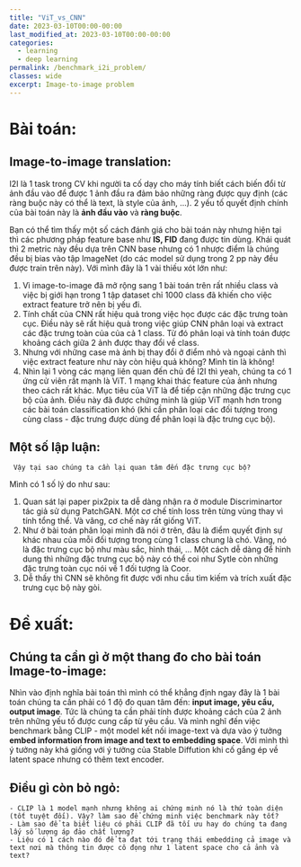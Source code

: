 ```yaml
---
title: "ViT_vs_CNN"
date: 2023-03-10T00:00-00:00
last_modified_at: 2023-03-10T00:00-00:00
categories:
  - learning
  - deep learning
permalink: /benchmark_i2i_problem/
classes: wide
excerpt: Image-to-image problem
---
```

# Bài toán:
  ## Image-to-image translation:
I2I là 1 task trong CV khi người ta cố dạy cho máy tính biết cách biến đổi từ ảnh đầu vào để được 1 ảnh đầu ra đảm bảo những ràng được quy định (các ràng buộc này có thể là text, là style của ảnh, ...). 2 yếu tố quyết định chính của bài toán này là **ảnh đầu vào** và **ràng buộc**. 

Bạn có thể tìm thấy một số cách đánh giá cho bài toán này nhưng hiện tại thì các phương pháp feature base như **IS, FID** đang được tin dùng. Khái quát thì 2 metric này đều dựa trên CNN base nhưng có 1 nhược điểm là chúng đều bị bias vào tập ImageNet (do các model sử dụng trong 2 pp này đều được train trên này). Với mình đây là 1 vài thiếu xót lớn như:
1. Vì image-to-image đã mở rộng sang 1 bài toán trên rất nhiều class và việc bị giới hạn trong 1 tập dataset chỉ 1000 class đã khiến cho việc extract feature trở nên bị yếu đi. 
2. Tính chất của CNN rất hiệu quả trong việc học được các đặc trưng toàn cục. Điều này sẽ rất hiệu quả trong việc giúp CNN phân loại và extract các đặc trưng toàn của của cả 1 class. Từ đó phân loại và tính toán được khoảng cách giữa 2 ảnh được thay đổi về class. 
3. Nhưng với những case mà ảnh bị thay đổi ở điểm nhỏ và ngoại cảnh thì việc extract feature như này còn hiệu quả không? Mình tin là không!
4. Nhìn lại 1 vòng các mạng liên quan đến chủ đề I2I thì yeah, chúng ta có 1 ứng cử viên rất mạnh là ViT. 1 mạng khai thác feature của ảnh nhưng theo cách rất khác. Mục tiêu của ViT là để tiếp cận những đặc trưng cục bộ của ảnh. Điều này đã được chứng minh là giúp ViT mạnh hơn trong các bài toán classification khó (khi cần phân loại các đối tượng trong cùng class - đặc trưng được dùng để phân loại là đặc trưng cục bộ).
  ## Một số lập luận:
     Vậy tại sao chúng ta cần lại quan tâm đến đặc trưng cục bộ?
Mình có 1 số lý do như sau:
1. Quan sát lại paper pix2pix ta dễ dàng nhận ra ở module Discriminartor tác giả sử dụng PatchGAN. Một cơ chế tính loss trên từng vùng thay vì tính tổng thể. Và vâng, cơ chế này rất giống ViT.
2. Như ở bài toán phân loại mình đã nói ở trên, đâu là điểm quyết định sự khác nhau của mỗi đối tượng trong cùng 1 class chung là chó. Vâng, nó là đặc trưng cục bộ như màu sắc, hình thái, ... Một cách dễ dàng để hình dung thì những đặc trưng cục bộ này có thể coi như Sytle còn những đặc trưng toàn cục nói về 1 đối tượng là Coor. 
3. Dễ thấy thì CNN sẽ không fit được với nhu cầu tìm kiếm và trích xuất đặc trưng cục bộ này gòi. 
# Đề xuất:
  ## Chúng ta cần gì ở một thang đo cho bài toán Image-to-image:
  Nhìn vào định nghĩa bài toán thì mình có thể khẳng định ngay đây là 1 bài toán chúng ta cần phải có 1 độ đo quan tâm đến: **input image, yêu cầu, output image**. Tức là chúng ta cần phải tính được khoảng cách của 2 ảnh trên những yếu tố được cung cấp từ yêu cầu. Và mình nghĩ đến việc benchmark bằng CLIP - một model kết nối image-text và dựa vào ý tưởng **embed information from image and text to embedding space**. Với mình thì ý tưởng này khá giống với ý tưởng của Stable Diffution khi cố gắng ép về latent space nhưng có thêm text encoder. 
  ## Điều gì còn bỏ ngỏ:
    - CLIP là 1 model mạnh nhưng không ai chứng minh nó là thứ toàn diện (tốt tuyệt đối). Vậy? làm sao để chứng minh việc benchmark này tốt? 
    - Làm sao để ta biết liệu có phải CLIP đã tối ưu hay do chúng ta đang lấy số lượng áp đảo chất lượng?
    - Liệu có 1 cách nào đó để ta đạt tới trạng thái embedding cả image và text nơi mà thông tin được cô đọng như 1 latent space cho cả ảnh và text?
  

